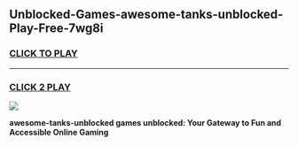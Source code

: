 
## Unblocked-Games-awesome-tanks-unblocked-Play-Free-7wg8i
<h3>
<a href="https://premium76.site?title=awesome-tanks-unblocked&ref=20M">CLICK TO PLAY</a></h3>
<hr>

<h3>
<a href="https://premium76.site?title=awesome-tanks-unblocked&ref=20M">CLICK 2 PLAY</a>
  
</h3>

<a href="https://premium76.site?title=awesome-tanks-unblocked&ref=19M"><img src="https://clearcache.store/games.png"></a>


**awesome-tanks-unblocked games unblocked: Your Gateway to Fun and Accessible Online Gaming**
